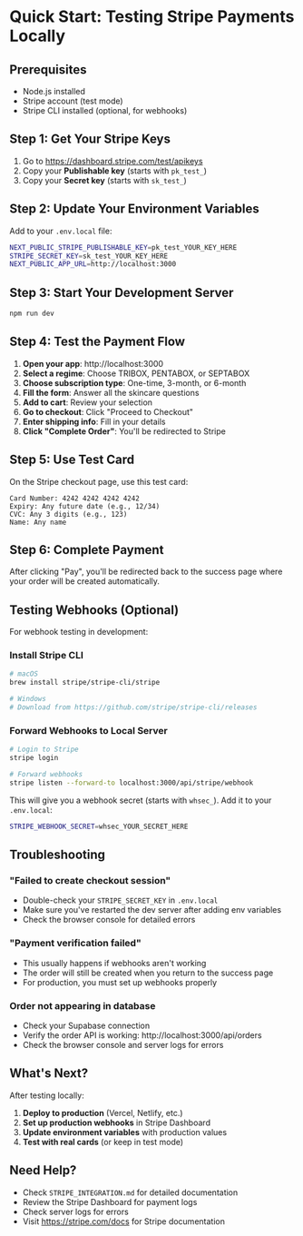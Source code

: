 # Quick Start: Testing Stripe Payments Locally

## Prerequisites
- Node.js installed
- Stripe account (test mode)
- Stripe CLI installed (optional, for webhooks)

## Step 1: Get Your Stripe Keys

1. Go to https://dashboard.stripe.com/test/apikeys
2. Copy your **Publishable key** (starts with `pk_test_`)
3. Copy your **Secret key** (starts with `sk_test_`)

## Step 2: Update Your Environment Variables

Add to your `.env.local` file:

```bash
NEXT_PUBLIC_STRIPE_PUBLISHABLE_KEY=pk_test_YOUR_KEY_HERE
STRIPE_SECRET_KEY=sk_test_YOUR_KEY_HERE
NEXT_PUBLIC_APP_URL=http://localhost:3000
```

## Step 3: Start Your Development Server

```bash
npm run dev
```

## Step 4: Test the Payment Flow

1. **Open your app**: http://localhost:3000
2. **Select a regime**: Choose TRIBOX, PENTABOX, or SEPTABOX
3. **Choose subscription type**: One-time, 3-month, or 6-month
4. **Fill the form**: Answer all the skincare questions
5. **Add to cart**: Review your selection
6. **Go to checkout**: Click "Proceed to Checkout"
7. **Enter shipping info**: Fill in your details
8. **Click "Complete Order"**: You'll be redirected to Stripe

## Step 5: Use Test Card

On the Stripe checkout page, use this test card:

```
Card Number: 4242 4242 4242 4242
Expiry: Any future date (e.g., 12/34)
CVC: Any 3 digits (e.g., 123)
Name: Any name
```

## Step 6: Complete Payment

After clicking "Pay", you'll be redirected back to the success page where your order will be created automatically.

## Testing Webhooks (Optional)

For webhook testing in development:

### Install Stripe CLI
```bash
# macOS
brew install stripe/stripe-cli/stripe

# Windows
# Download from https://github.com/stripe/stripe-cli/releases
```

### Forward Webhooks to Local Server
```bash
# Login to Stripe
stripe login

# Forward webhooks
stripe listen --forward-to localhost:3000/api/stripe/webhook
```

This will give you a webhook secret (starts with `whsec_`). Add it to your `.env.local`:

```bash
STRIPE_WEBHOOK_SECRET=whsec_YOUR_SECRET_HERE
```

## Troubleshooting

### "Failed to create checkout session"
- Double-check your `STRIPE_SECRET_KEY` in `.env.local`
- Make sure you've restarted the dev server after adding env variables
- Check the browser console for detailed errors

### "Payment verification failed"
- This usually happens if webhooks aren't working
- The order will still be created when you return to the success page
- For production, you must set up webhooks properly

### Order not appearing in database
- Check your Supabase connection
- Verify the order API is working: http://localhost:3000/api/orders
- Check the browser console and server logs for errors

## What's Next?

After testing locally:

1. **Deploy to production** (Vercel, Netlify, etc.)
2. **Set up production webhooks** in Stripe Dashboard
3. **Update environment variables** with production values
4. **Test with real cards** (or keep in test mode)

## Need Help?

- Check `STRIPE_INTEGRATION.md` for detailed documentation
- Review the Stripe Dashboard for payment logs
- Check server logs for errors
- Visit https://stripe.com/docs for Stripe documentation

